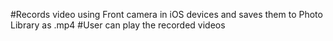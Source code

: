 #Records video using Front camera in iOS devices and saves them to Photo Library as .mp4
#User can play the recorded videos

